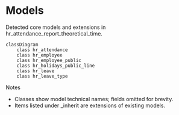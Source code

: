 # Models

Detected core models and extensions in hr_attendance_report_theoretical_time.

```mermaid
classDiagram
    class hr_attendance
    class hr_employee
    class hr_employee_public
    class hr_holidays_public_line
    class hr_leave
    class hr_leave_type
```

Notes
- Classes show model technical names; fields omitted for brevity.
- Items listed under _inherit are extensions of existing models.
